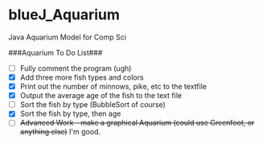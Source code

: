 blueJ_Aquarium
==============

Java Aquarium Model for Comp Sci

###Aquarium To Do List###
* [ ] Fully comment the program (ugh)
* [X] Add three more fish types and colors
* [X] Print out the number of minnows, pike, etc to the textfile
* [X] Output the average age of the fish to the text file
* [ ] Sort the fish by type (BubbleSort of course)
* [X] Sort the fish by type, then age
* [ ] ~~Advanced Work - make a graphical Aquarium (could use Greenfoot, or anything else)~~ I'm good.
